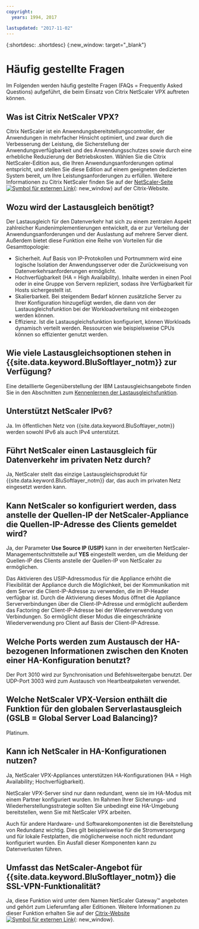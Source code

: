 ```yaml
---
copyright:
  years: 1994, 2017

lastupdated: "2017-11-02"
---
```


{:shortdesc: .shortdesc}
{:new_window: target="_blank"}

<a name="top"></a>
# Häufig gestellte Fragen

Im Folgenden werden häufig gestellte Fragen (FAQs = Frequently Asked Questions) aufgeführt, die beim Einsatz von Citrix NetScaler VPX auftreten können.

## Was ist Citrix NetScaler VPX?

Citrix NetScaler ist ein Anwendungsbereitstellungscontroller, der Anwendungen in mehrfacher Hinsicht optimiert, und zwar durch die Verbesserung der Leistung, die Sicherstellung der Anwendungsverfügbarkeit und des Anwendungsschutzes sowie durch eine erhebliche Reduzierung der Betriebskosten. Wählen Sie die Citrix NetScaler-Edition aus, die Ihren Anwendungsanforderungen optimal entspricht, und stellen Sie diese Edition auf einem geeigneten dedizierten System bereit, um Ihre Leistungsanforderungen zu erfüllen. Weitere Informationen zu Citrix NetScaler finden Sie auf der [NetScaler-Seite ![Symbol für externen Link](../../icons/launch-glyph.svg "Symbol für externen Link")](http://www.citrix.com/products/netscaler-application-delivery-controller/overview.html){: new_window} auf der Citrix-Website.

## Wozu wird der Lastausgleich benötigt?

Der Lastausgleich für den Datenverkehr hat sich zu einem zentralen Aspekt zahlreicher Kundenimplementierungen entwickelt, da er zur Verteilung der Anwendungsanforderungen und der Auslastung auf mehrere Server dient. Außerdem bietet diese Funktion eine Reihe von Vorteilen für die Gesamttopologie:

* Sicherheit. Auf Basis von IP-Protokollen und Portnummern wird eine logische Isolation der Anwendungsserver oder die Zurückweisung von Datenverkehrsanforderungen ermöglicht.
* Hochverfügbarkeit (HA = High Availability). Inhalte werden in einen Pool oder in eine Gruppe von Servern repliziert, sodass ihre Verfügbarkeit für Hosts sichergestellt ist.
* Skalierbarkeit. Bei steigendem Bedarf können zusätzliche Server zu Ihrer Konfiguration hinzugefügt werden, die dann von der Lastausgleichsfunktion bei der Workloadverteilung mit einbezogen werden können.
* Effizienz. Ist die Lastausgleichsfunktion konfiguriert, können Workloads dynamisch verteilt werden. Ressourcen wie beispielsweise CPUs können so effizienter genutzt werden.

## Wie viele Lastausgleichsoptionen stehen in {{site.data.keyword.BluSoftlayer_notm}} zur Verfügung?

Eine detaillierte Gegenüberstellung der IBM Lastausgleichsangebote finden Sie in den Abschnitten zum [Kennenlernen der Lastausgleichsfunktion](https://dev-console.bluemix.net/docs/infrastructure/loadbalancer-service/explore-load-balancers.html#explore-load-balancers).

## Unterstützt NetScaler IPv6?

Ja. Im öffentlichen Netz von {{site.data.keyword.BluSoftlayer_notm}} werden sowohl IPv6 als auch IPv4 unterstützt.

## Führt NetScaler einen Lastausgleich für Datenverkehr im privaten Netz durch?

Ja, NetScaler stellt das einzige Lastausgleichsprodukt für {{site.data.keyword.BluSoftlayer_notm}} dar, das auch im privaten Netz eingesetzt werden kann.

## Kann NetScaler so konfiguriert werden, dass anstelle der Quellen-IP der NetScaler-Appliance die Quellen-IP-Adresse des Clients gemeldet wird?

Ja, der Parameter **Use Source IP (USIP)** kann in der erweiterten NetScaler-Managementschnittstelle auf **YES** eingestellt werden, um die Meldung der Quellen-IP des Clients anstelle der Quellen-IP von NetScaler zu ermöglichen.

Das Aktivieren des USIP-Adressmodus für die Appliance erhöht die Flexibilität der Appliance durch die Möglichkeit, bei der Kommunikation mit dem Server die Client-IP-Adresse zu verwenden, die im IP-Header verfügbar ist. Durch die Aktivierung dieses Modus öffnet die Appliance Serververbindungen über die Client-IP-Adresse und ermöglicht außerdem das Factoring der Client-IP-Adresse bei der Wiederverwendung von Verbindungen. So ermöglicht dieser Modus die eingeschränkte Wiederverwendung pro Client auf Basis der Client-IP-Adresse.

## Welche Ports werden zum Austausch der HA-bezogenen Informationen zwischen den Knoten einer HA-Konfiguration benutzt?

Der Port 3010 wird zur Synchronisation und Befehlsweitergabe benutzt. Der UDP-Port 3003 wird zum Austausch von Heartbeatpaketen verwendet.

## Welche NetScaler VPX-Version enthält die Funktion für den globalen Serverlastausgleich (GSLB = Global Server Load Balancing)?

Platinum.

## Kann ich NetScaler in HA-Konfigurationen nutzen?

Ja, NetScaler VPX-Appliances unterstützen HA-Konfigurationen (HA = High Availability; Hochverfügbarkeit).

NetScaler VPX-Server sind nur dann redundant, wenn sie im HA-Modus mit einem Partner konfiguriert wurden. Im Rahmen Ihrer Sicherungs- und Wiederherstellungsstrategie sollten Sie unbedingt eine HA-Umgebung bereitstellen, wenn Sie mit NetScaler VPX arbeiten.

Auch für andere Hardware- und Softwarekomponenten ist die Bereitstellung von Redundanz wichtig. Dies gilt beispielsweise für die Stromversorgung und für lokale Festplatten, die möglicherweise noch nicht redundant konfiguriert wurden. Ein Ausfall dieser Komponenten kann zu Datenverlusten führen.

## Umfasst das NetScaler-Angebot für {{site.data.keyword.BluSoftlayer_notm}} die SSL-VPN-Funktionalität?

Ja, diese Funktion wird unter dem Namen NetScaler Gateway™ angeboten und gehört zum Lieferumfang aller Editionen. Weitere Informationen zu dieser Funktion erhalten Sie auf der [Citrix-Website ![Symbol für externen Link](../../icons/launch-glyph.svg "Symbol für externen Link")](https://www.citrix.com/products/netscaler-adc/){: new_window}.
